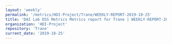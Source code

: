 ```yaml
---
layout: 'weekly'
permalink: '/metrics/HDI-Project/Trane/WEEKLY-REPORT-2019-10-25'
title: 'DAI Lab OSS Metrics Metrics report for Trane | WEEKLY-REPORT-2019-10-25'
organization: 'HDI-Project'
repository: 'Trane'
current_date: '2019-10-25'
---
```

